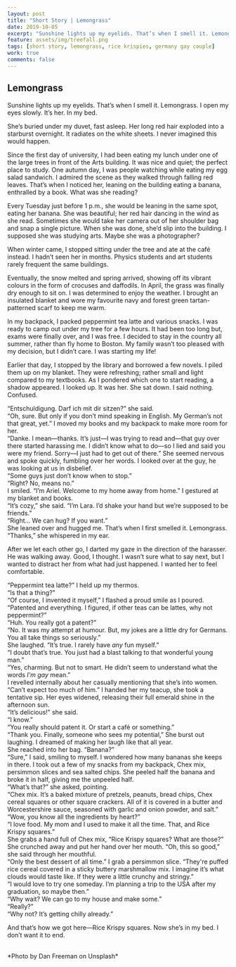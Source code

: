 ```yaml
---
layout: post
title: "Short Story | Lemongrass"
date: 2019-10-05
excerpt: "Sunshine lights up my eyelids. That’s when I smell it. Lemongrass."
feature: assets/img/treefall.png
tags: [short story, lemongrass, rice krispies, germany gay couple]
work: true
comments: false
---
```

## Lemongrass
Sunshine lights up my eyelids. That’s when I smell it. Lemongrass. I open my eyes slowly. It’s her. In my bed. 

She’s buried under my duvet, fast asleep. Her long red hair exploded into a starburst overnight. It radiates on the white sheets. I never imagined this would happen.

Since the first day of university, I had been eating my lunch under one of the large trees in front of the Arts building. It was nice and quiet; the perfect place to study. One autumn day, I was people watching while eating my egg salad sandwich. I admired the scene as they walked through falling red leaves. That’s when I noticed her, leaning on the building eating a banana, enthralled by a book. What was she reading? 

Every Tuesday just before 1 p.m., she would be leaning in the same spot, eating her banana. She was beautiful; her red hair dancing in the wind as she read. Sometimes she would take her camera out of her shoulder bag and snap a single picture. When she was done, she’d slip into the building. I supposed she was studying arts. Maybe she was a photographer?

When winter came, I stopped sitting under the tree and ate at the café instead. I hadn’t seen her in months. Physics students and art students rarely frequent the same buildings. 

Eventually, the snow melted and spring arrived, showing off its vibrant colours in the form of crocuses and daffodils. In April, the grass was finally dry enough to sit on. I was determined to enjoy the weather. I brought an insulated blanket and wore my favourite navy and forest green tartan-patterned scarf to keep me warm. 

In my backpack, I packed peppermint tea latte and various snacks. I was ready to camp out under my tree for a few hours. It had been too long but, exams were finally over, and I was free. I decided to stay in the country all summer, rather than fly home to Boston. My family wasn’t too pleased with my decision, but I didn’t care. I was starting my life!

Earlier that day, I stopped by the library and borrowed a few novels. I piled them up on my blanket. They were refreshing; rather small and light compared to my textbooks. As I pondered which one to start reading, a shadow appeared. I looked up. It was her. She sat down. I said nothing. Confused.

“Entschuldigung. Darf ich mit dir sitzen?” she said.  
“Oh, sure. But only if you don’t mind speaking in English. My German’s not that great, yet.” I moved my books and my backpack to make more room for her.  
“Danke. I mean—thanks. It’s just—I was trying to read and—that guy over there started harassing me. I didn’t know what to do—so I lied and said you were my friend. Sorry—I just had to get out of there.” She seemed nervous and spoke quickly, fumbling over her words. I looked over at the guy, he was looking at us in disbelief.  
“Some guys just don’t know when to stop.”  
“Right? No, means no.”  
I smiled. “I’m Ariel. Welcome to my home away from home.” I gestured at my blanket and books.  
“It’s cozy,” she said. “I’m Lara. I’d shake your hand but we’re supposed to be friends.”  
“Right… We can hug? If you want.”  
She leaned over and hugged me. That’s when I first smelled it. Lemongrass.  
“Thanks,” she whispered in my ear.  

After we let each other go, I darted my gaze in the direction of the harasser. He was walking away. Good, I thought. I wasn’t sure what to say next, but I wanted to distract her from what had just happened. I wanted her to feel comfortable.

“Peppermint tea latte?” I held up my thermos.  
“Is that a thing?”  
“Of course, I invented it myself,” I flashed a proud smile as I poured. “Patented and everything. I figured, if other teas can be lattes, why not peppermint?”  
“Huh. You really got a patent?”  
“No. It was my attempt at humour. But, my jokes are a little dry for Germans. You all take things so seriously.”  
She laughed. “It’s true. I rarely have *any* fun myself.”  
“I doubt that’s true. You just had a blast talking to that wonderful young man.”  
“Yes, charming. But not to smart. He didn’t seem to understand what the words *I’m gay* mean.”  
I revelled internally about her casually mentioning that she’s into women. “Can’t expect too much of him.” I handed her my teacup, she took a tentative sip. Her eyes widened, releasing their full emerald shine in the afternoon sun.  
“It’s delicious!” she said.  
“I know.”  
“You really should patent it. Or start a café or something.”  
“Thank you. Finally, someone who sees my potential,” She burst out laughing. I dreamed of making her laugh like that all year.  
She reached into her bag. “Banana?”  
“Sure,” I said, smiling to myself. I wondered how many bananas she keeps in there. I took out a few of my snacks from my backpack, Chex mix, persimmon slices and sea salted chips. She peeled half the banana and broke it in half, giving me the unpeeled half.  
“What’s that?” she asked, pointing.  
“Chex mix. It’s a baked mixture of pretzels, peanuts, bread chips, Chex cereal squares or other square crackers. All of it is covered in a butter and Worcestershire sauce, seasoned with garlic and onion powder, and salt.”  
“Wow, you know all the ingredients by heart?”  
“I love food. My mom and I used to make it all the time. That, and Rice Krispy squares.”  
She grabs a hand full of Chex mix, “Rice Krispy squares? What are those?” She crunched away and put her hand over her mouth. “Oh, this so good,” she said through her mouthful.  
“Only the best dessert of all time.” I grab a persimmon slice. “They're puffed rice cereal covered in a sticky buttery marshmallow mix. I imagine it’s what clouds would taste like. If they were a little crunchy and stringy.”  
“I would love to try one someday. I’m planning a trip to the USA after my graduation, so maybe then.”  
“Why wait? We can go to my house and make some.”  
“Really?”  
“Why not? It’s getting chilly already.”  

And that’s how we got here—Rice Krispy squares. Now she’s in my bed. I don’t want it to end.

<br />
*Photo by Dan Freeman on Unsplash*
